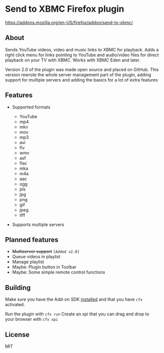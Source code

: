# Send to XBMC Firefox plugin
https://addons.mozilla.org/en-US/firefox/addon/send-to-xbmc/

## About
Sends YouTube videos, video and music links to XBMC for playback. Adds a right click menu for links pointing to YouTube and audio/video files for direct playback on your TV with XBMC.
Works with XBMC Eden and later.

Version 2.0 of the plugin was made open source and placed on GitHub.
This version rewrote the whole server management part of the plugin, adding support for multiple servers and adding the basics for a lot of extra features

## Features

- Supported formats 

  * YouTube
  * mp4
  * mkv
  * mov
  * mp3
  * avi
  * flv
  * wmv
  * asf
  * flac
  * mka
  * m4a
  * aac
  * ogg
  * pls
  * jpg
  * png
  * gif
  * jpeg
  * tiff

- Supports multiple servers

## Planned features
* ~~Multiserver support~~ `[Added v2.0]`
* Queue videos in playlist
* Manage playlist
* Maybe: Plugin button in Toolbar
* Maybe: Some simple remote control functions

## Building

Make sure you have the Add-on SDK [installed](https://developer.mozilla.org/en-US/Add-ons/SDK/Tutorials/Installation) and that you have `cfx` activated.

Run the plugin with `cfx run`
Create an xpi that you can drag and drop to your browser with `cfx xpi`

## License

MIT
